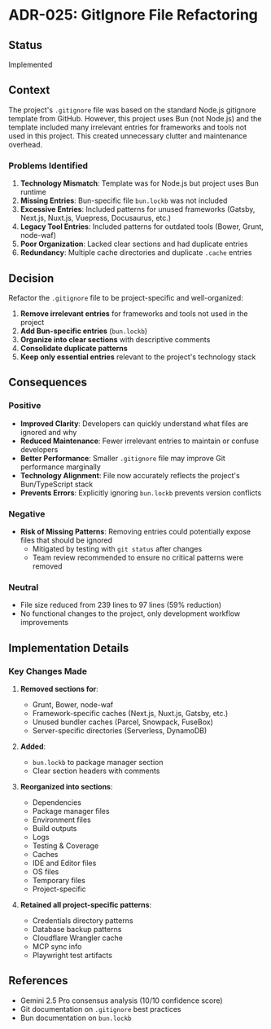 # ADR-025: GitIgnore File Refactoring

## Status

Implemented

## Context

The project's `.gitignore` file was based on the standard Node.js gitignore template from GitHub. However, this project uses Bun (not Node.js) and the template included many irrelevant entries for frameworks and tools not used in this project. This created unnecessary clutter and maintenance overhead.

### Problems Identified

1. **Technology Mismatch**: Template was for Node.js but project uses Bun runtime
2. **Missing Entries**: Bun-specific file `bun.lockb` was not included
3. **Excessive Entries**: Included patterns for unused frameworks (Gatsby, Next.js, Nuxt.js, Vuepress, Docusaurus, etc.)
4. **Legacy Tool Entries**: Included patterns for outdated tools (Bower, Grunt, node-waf)
5. **Poor Organization**: Lacked clear sections and had duplicate entries
6. **Redundancy**: Multiple cache directories and duplicate `.cache` entries

## Decision

Refactor the `.gitignore` file to be project-specific and well-organized:

1. **Remove irrelevant entries** for frameworks and tools not used in the project
2. **Add Bun-specific entries** (`bun.lockb`)
3. **Organize into clear sections** with descriptive comments
4. **Consolidate duplicate patterns**
5. **Keep only essential entries** relevant to the project's technology stack

## Consequences

### Positive

- **Improved Clarity**: Developers can quickly understand what files are ignored and why
- **Reduced Maintenance**: Fewer irrelevant entries to maintain or confuse developers
- **Better Performance**: Smaller `.gitignore` file may improve Git performance marginally
- **Technology Alignment**: File now accurately reflects the project's Bun/TypeScript stack
- **Prevents Errors**: Explicitly ignoring `bun.lockb` prevents version conflicts

### Negative

- **Risk of Missing Patterns**: Removing entries could potentially expose files that should be ignored
  - Mitigated by testing with `git status` after changes
  - Team review recommended to ensure no critical patterns were removed

### Neutral

- File size reduced from 239 lines to 97 lines (59% reduction)
- No functional changes to the project, only development workflow improvements

## Implementation Details

### Key Changes Made

1. **Removed sections for**:
   - Grunt, Bower, node-waf
   - Framework-specific caches (Next.js, Nuxt.js, Gatsby, etc.)
   - Unused bundler caches (Parcel, Snowpack, FuseBox)
   - Server-specific directories (Serverless, DynamoDB)

2. **Added**:
   - `bun.lockb` to package manager section
   - Clear section headers with comments

3. **Reorganized into sections**:
   - Dependencies
   - Package manager files
   - Environment files
   - Build outputs
   - Logs
   - Testing & Coverage
   - Caches
   - IDE and Editor files
   - OS files
   - Temporary files
   - Project-specific

4. **Retained all project-specific patterns**:
   - Credentials directory patterns
   - Database backup patterns
   - Cloudflare Wrangler cache
   - MCP sync info
   - Playwright test artifacts

## References

- Gemini 2.5 Pro consensus analysis (10/10 confidence score)
- Git documentation on `.gitignore` best practices
- Bun documentation on `bun.lockb`
